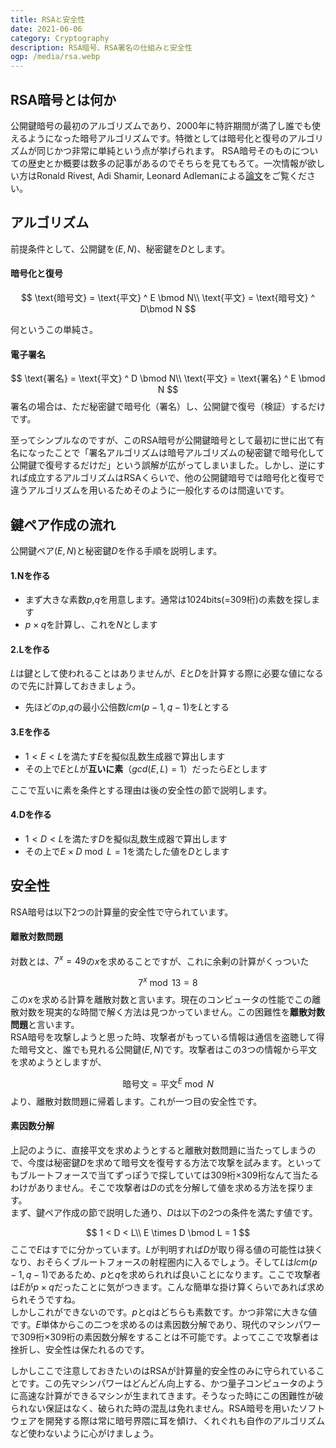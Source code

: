 ```yaml
---
title: RSAと安全性
date: 2021-06-06
category: Cryptography
description: RSA暗号、RSA署名の仕組みと安全性
ogp: /media/rsa.webp
---
```


## RSA暗号とは何か
公開鍵暗号の最初のアルゴリズムであり、2000年に特許期間が満了し誰でも使えるようになった暗号アルゴリズムです。特徴としては暗号化と復号のアルゴリズムが同じかつ非常に単純という点が挙げられます。
RSA暗号そのものについての歴史とか概要は数多の記事があるのでそちらを見てもろて。一次情報が欲しい方はRonald Rivest, Adi Shamir, Leonard Adlemanによる[論文](https://people.csail.mit.edu/rivest/Rsapaper.pdf)をご覧ください。

## アルゴリズム
前提条件として、公開鍵を$(E,N)$、秘密鍵を$D$とします。
#### 暗号化と復号

$$ 
\text{暗号文} = \text{平文} ^ E \bmod N\\
\text{平文} = \text{暗号文} ^ D\bmod N
$$

何というこの単純さ。

#### 電子署名
$$
\text{署名} = \text{平文} ^ D \bmod N\\
\text{平文} = \text{署名} ^ E \bmod N
$$
署名の場合は、ただ秘密鍵で暗号化（署名）し、公開鍵で復号（検証）するだけです。

至ってシンプルなのですが、このRSA暗号が公開鍵暗号として最初に世に出て有名になったことで「署名アルゴリズムは暗号アルゴリズムの秘密鍵で暗号化して公開鍵で復号するだけだ」という誤解が広がってしまいました。しかし、逆にすれば成立するアルゴリズムはRSAくらいで、他の公開鍵暗号では暗号化と復号で違うアルゴリズムを用いるためそのように一般化するのは間違いです。

## 鍵ペア作成の流れ
公開鍵ペア$(E,N)$と秘密鍵$D$を作る手順を説明します。

#### 1.Nを作る
- まず大きな素数$p$,$q$を用意します。通常は1024bits(=309桁)の素数を探します
- $p \times q$を計算し、これを$N$とします

#### 2.Lを作る
$L$は鍵として使われることはありませんが、$E$と$D$を計算する際に必要な値になるので先に計算しておきましょう。
- 先ほどの$p$,$q$の最小公倍数$lcm(p-1,q-1)$を$L$とする

#### 3.Eを作る
- $1 < E < L$を満たす$E$を擬似乱数生成器で算出します
- その上で$E$と$L$が**互いに素**（$gcd(E,L) = 1$）だったら$E$とします

ここで互いに素を条件とする理由は後の安全性の節で説明します。

#### 4.Dを作る
- $1 < D < L$を満たす$D$を擬似乱数生成器で算出します
- その上で$E \times D \bmod L = 1$を満たした値を$D$とします

## 安全性
RSA暗号は以下2つの計算量的安全性で守られています。

#### 離散対数問題
対数とは、$7^x = 49$の$x$を求めることですが、これに余剰の計算がくっついた

$$
7^x \bmod 13 = 8
$$
この$x$を求める計算を離散対数と言います。現在のコンピュータの性能でこの離散対数を現実的な時間で解く方法は見つかっていません。この困難性を**離散対数問題**と言います。<br>
RSA暗号を攻撃しようと思った時、攻撃者がもっている情報は通信を盗聴して得た暗号文と、誰でも見れる公開鍵$(E,N)$です。攻撃者はこの3つの情報から平文を求めようとしますが、

$$
\text{暗号文} = \text{平文}^E \bmod N
$$
より、離散対数問題に帰着します。これが一つ目の安全性です。

#### 素因数分解
上記のように、直接平文を求めようとすると離散対数問題に当たってしまうので、今度は秘密鍵$D$を求めて暗号文を復号する方法で攻撃を試みます。といってもブルートフォースで当てずっぽうで探していては309桁×309桁なんて当たるわけがありません。そこで攻撃者は$D$の式を分解して値を求める方法を探ります。<br>
まず、鍵ペア作成の節で説明した通り、$D$は以下の2つの条件を満たす値です。

$$
1 < D < L\\
E \times D \bmod L = 1
$$
ここで$E$はすでに分かっています。$L$が判明すれば$D$が取り得る値の可能性は狭くなり、おそらくブルートフォースの射程圏内に入るでしょう。そして$L$は$lcm(p-1, q-1)$であるため、$p$と$q$を求められれば良いことになります。ここで攻撃者は$E$が$p \times q$だったことに気がつきます。こんな簡単な掛け算くらいであれば求められそうですね。<br>
しかしこれができないのです。$p$と$q$はどちらも素数です。かつ非常に大きな値です。$E$単体からこの二つを求めるのは素因数分解であり、現代のマシンパワーで309桁×309桁の素因数分解をすることは不可能です。よってここで攻撃者は挫折し、安全性は保たれるのです。

しかしここで注意しておきたいのはRSAが計算量的安全性のみに守られていることです。この先マシンパワーはどんどん向上する、かつ量子コンピュータのように高速な計算ができるマシンが生まれてきます。そうなった時にこの困難性が破られない保証はなく、破られた時の混乱は免れません。RSA暗号を用いたソフトウェアを開発する際は常に暗号界隈に耳を傾け、くれぐれも自作のアルゴリズムなど使わないように心がけましょう。
